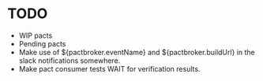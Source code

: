 # TODO
- WIP pacts
- Pending pacts
- Make use of ${pactbroker.eventName} and ${pactbroker.buildUrl} in the slack notifications somewhere.
- Make pact consumer tests WAIT for verification results.